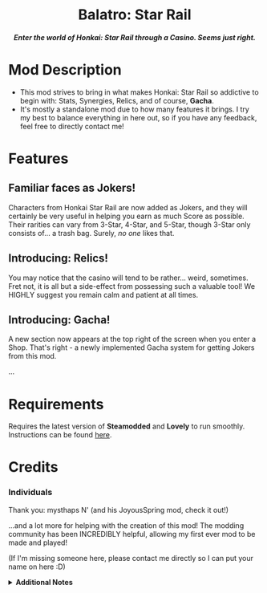 <h1 align="center">Balatro: Star Rail</h1>
<h4 align="center"><i>Enter the world of Honkai: Star Rail through a Casino. Seems just right.</i></h4>

# Mod Description
- This mod strives to bring in what makes Honkai: Star Rail so addictive to begin with: Stats, Synergies, Relics, and of course, **Gacha**.
- It's mostly a standalone mod due to how many features it brings. I try my best to balance everything in here out, so if you have any
feedback, feel free to directly contact me!

# Features
## Familiar faces as Jokers!
Characters from Honkai Star Rail are now added as Jokers, and they will certainly be very useful in helping you earn as much Score as possible.
Their rarities can vary from 3-Star, 4-Star, and 5-Star, though 3-Star only consists of... a trash bag. Surely, *no one* likes that.

## Introducing: Relics!
You may notice that the casino will tend to be rather... weird, sometimes.
Fret not, it is all but a side-effect from possessing such a valuable tool!
We HIGHLY suggest you remain calm and patient at all times.

## Introducing: Gacha!
A new section now appears at the top right of the screen when you enter a Shop.
That's right - a newly implemented Gacha system for getting Jokers from this mod.

...

# Requirements
Requires the latest version of **Steamodded** and **Lovely** to run smoothly.  
Instructions can be found [here](https://github.com/Steamopollys/Steamodded/wiki/01.-Getting-started).

# Credits
### Individuals
Thank you:
 mysthaps
 N' (and his JoyousSpring mod, check it out!)
 
 ...and a lot more for helping with the creation of this mod!
 The modding community has been INCREDIBLY helpful, allowing my first ever mod to be made and played!

 (If I'm missing someone here, please contact me directly so I can put your name on here :D)

<details>
    <summary><b>Additional Notes</b></summary>
    This version of the mod is currently in its Playtest phase, so it currently lacks a LOT of intended features. I decided to release this early to 
    see if the overall concept of my mod is fun to play with, in order to make changes in time.

    ...also, I'm incapable of drawing so you will have to stick with Warp Tickets as placeholder art for the Jokers right now.
    ...and uh, didn't make custom rarities, yet, sorry if souls give you a 5-Star Joker :3
</details><br>